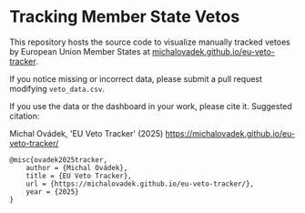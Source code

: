 # Tracking Member State Vetos

This repository hosts the source code to visualize manually tracked vetoes by European Union Member States at [michalovadek.github.io/eu-veto-tracker](https://michalovadek.github.io/eu-veto-tracker/).

If you notice missing or incorrect data, please submit a pull request modifying `veto_data.csv`.

If you use the data or the dashboard in your work, please cite it. Suggested citation:

Michal Ovádek, 'EU Veto Tracker' (2025) <https://michalovadek.github.io/eu-veto-tracker/>

```
@misc{ovadek2025tracker,
    author = {Michal Ovádek},
    title = {EU Veto Tracker},
    url = {https://michalovadek.github.io/eu-veto-tracker/},
    year = {2025}
}
```
